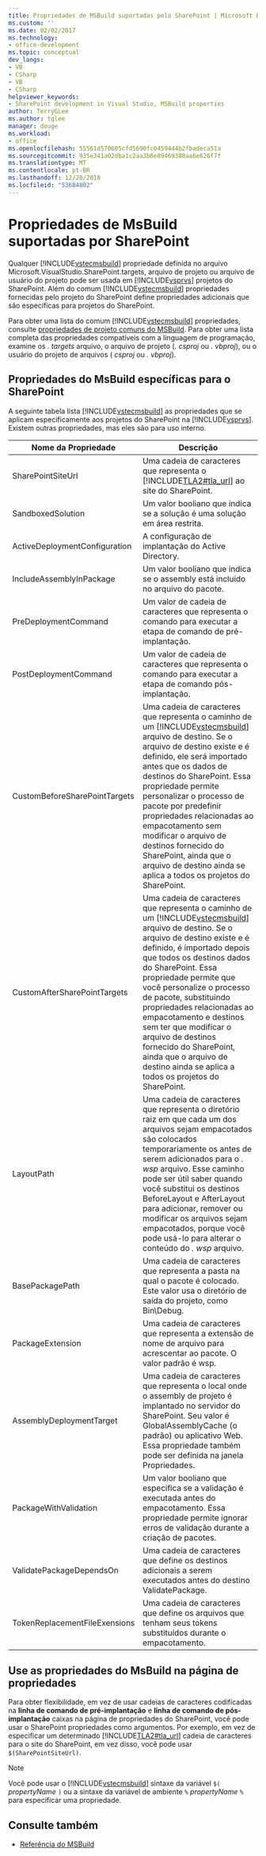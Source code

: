 ```yaml
---
title: Propriedades de MSBuild suportadas pelo SharePoint | Microsoft Docs
ms.custom: ''
ms.date: 02/02/2017
ms.technology:
- office-development
ms.topic: conceptual
dev_langs:
- VB
- CSharp
- VB
- CSharp
helpviewer_keywords:
- SharePoint development in Visual Studio, MSBuild properties
author: TerryGLee
ms.author: tglee
manager: douge
ms.workload:
- office
ms.openlocfilehash: 55561d570605cfd5690fc0459444b2fbadeca51a
ms.sourcegitcommit: 935e341a02dba1c2aa3b6e89469388aa6e626f7f
ms.translationtype: MT
ms.contentlocale: pt-BR
ms.lasthandoff: 12/20/2018
ms.locfileid: "53684802"
---
```

# <a name="msbuild-properties-supported-by-sharepoint"></a>Propriedades de MsBuild suportadas por SharePoint
  Qualquer [!INCLUDE[vstecmsbuild](../sharepoint/includes/vstecmsbuild-md.md)] propriedade definida no arquivo Microsoft.VisualStudio.SharePoint.targets, arquivo de projeto ou arquivo de usuário do projeto pode ser usada em [!INCLUDE[vsprvs](../sharepoint/includes/vsprvs-md.md)] projetos do SharePoint. Além do comum [!INCLUDE[vstecmsbuild](../sharepoint/includes/vstecmsbuild-md.md)] propriedades fornecidas pelo projeto do SharePoint define propriedades adicionais que são específicas para projetos do SharePoint.  
  
 Para obter uma lista do comum [!INCLUDE[vstecmsbuild](../sharepoint/includes/vstecmsbuild-md.md)] propriedades, consulte [propriedades de projeto comuns do MSBuild](http://go.microsoft.com/fwlink/?LinkID=168687). Para obter uma lista completa das propriedades compatíveis com a linguagem de programação, examine os *. targets* arquivo, o arquivo de projeto (*. csproj* ou *. vbproj*), ou o usuário do projeto de arquivos ( *csproj* ou *. vbproj*).  
  
## <a name="msbuild-properties-specific-to-sharepoint"></a>Propriedades do MsBuild específicas para o SharePoint
 A seguinte tabela lista [!INCLUDE[vstecmsbuild](../sharepoint/includes/vstecmsbuild-md.md)] as propriedades que se aplicam especificamente aos projetos do SharePoint na [!INCLUDE[vsprvs](../sharepoint/includes/vsprvs-md.md)]. Existem outras propriedades, mas eles são para uso interno.  
  
|Nome da Propriedade|Descrição|  
|-------------------|-----------------|  
|SharePointSiteUrl|Uma cadeia de caracteres que representa o [!INCLUDE[TLA2#tla_url](../sharepoint/includes/tla2sharptla-url-md.md)] ao site do SharePoint.|  
|SandboxedSolution|Um valor booliano que indica se a solução é uma solução em área restrita.|  
|ActiveDeploymentConfiguration|A configuração de implantação do Active Directory.|  
|IncludeAssemblyInPackage|Um valor booliano que indica se o assembly está incluído no arquivo do pacote.|  
|PreDeploymentCommand|Um valor de cadeia de caracteres que representa o comando para executar a etapa de comando de pré-implantação.|  
|PostDeploymentCommand|Um valor de cadeia de caracteres que representa o comando para executar a etapa de comando pós-implantação.|  
|CustomBeforeSharePointTargets|Uma cadeia de caracteres que representa o caminho de um [!INCLUDE[vstecmsbuild](../sharepoint/includes/vstecmsbuild-md.md)] arquivo de destino. Se o arquivo de destino existe e é definido, ele será importado antes que os dados de destinos do SharePoint. Essa propriedade permite personalizar o processo de pacote por predefinir propriedades relacionadas ao empacotamento sem modificar o arquivo de destinos fornecido do SharePoint, ainda que o arquivo de destino ainda se aplica a todos os projetos do SharePoint.|  
|CustomAfterSharePointTargets|Uma cadeia de caracteres que representa o caminho de um [!INCLUDE[vstecmsbuild](../sharepoint/includes/vstecmsbuild-md.md)] arquivo de destino. Se o arquivo de destino existe e é definido, é importado depois que todos os destinos dados do SharePoint. Essa propriedade permite que você personalize o processo de pacote, substituindo propriedades relacionadas ao empacotamento e destinos sem ter que modificar o arquivo de destinos fornecido do SharePoint, ainda que o arquivo de destino ainda se aplica a todos os projetos do SharePoint.|  
|LayoutPath|Uma cadeia de caracteres que representa o diretório raiz em que cada um dos arquivos sejam empacotados são colocados temporariamente os antes de serem adicionados para o *. wsp* arquivo. Esse caminho pode ser útil saber quando você substitui os destinos BeforeLayout e AfterLayout para adicionar, remover ou modificar os arquivos sejam empacotados, porque você pode usá-lo para alterar o conteúdo do *. wsp* arquivo.|  
|BasePackagePath|Uma cadeia de caracteres que representa a pasta na qual o pacote é colocado. Este valor usa o diretório de saída do projeto, como Bin\Debug.|  
|PackageExtension|Uma cadeia de caracteres que representa a extensão de nome de arquivo para acrescentar ao pacote. O valor padrão é wsp.|  
|AssemblyDeploymentTarget|Uma cadeia de caracteres que representa o local onde o assembly de projeto é implantado no servidor do SharePoint. Seu valor é GlobalAssemblyCache (o padrão) ou aplicativo Web. Essa propriedade também pode ser definida na janela Propriedades.|  
|PackageWithValidation|Um valor booliano que especifica se a validação é executada antes do empacotamento. Essa propriedade permite ignorar erros de validação durante a criação de pacotes.|  
|ValidatePackageDependsOn|Uma cadeia de caracteres que define os destinos adicionais a serem executados antes do destino ValidatePackage.|  
|TokenReplacementFileExensions|Uma cadeia de caracteres que define os arquivos que tenham seus tokens substituídos durante o empacotamento.|  
  
## <a name="use-msbuild-properties-in-the-properties-page"></a>Use as propriedades do MsBuild na página de propriedades
 Para obter flexibilidade, em vez de usar cadeias de caracteres codificadas na **linha de comando de pré-implantação** e **linha de comando de pós-implantação** caixas na página de propriedades do SharePoint, você pode usar o SharePoint propriedades como argumentos. Por exemplo, em vez de especificar um determinado [!INCLUDE[TLA2#tla_url](../sharepoint/includes/tla2sharptla-url-md.md)] cadeia de caracteres para o site do SharePoint, em vez disso, você pode usar `$(SharePointSiteUrl)`.  
  
> [!NOTE]  
>  Você pode usar o [!INCLUDE[vstecmsbuild](../sharepoint/includes/vstecmsbuild-md.md)] sintaxe da variável `$(` *propertyName* `)` ou a sintaxe da variável de ambiente `%` *propertyName* `%` para especificar uma propriedade.  
  
## <a name="see-also"></a>Consulte também

- [Referência do MSBuild](../msbuild/msbuild-reference.md)  